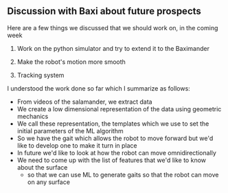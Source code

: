 ## Discussion with Baxi about future prospects

Here are a few things we discussed that we should work on, in the coming week

1. Work on the python simulator and try to extend it to the Baximander

2. Make the robot's motion more smooth

3. Tracking system

I understood the work done so far which I summarize as follows:

- From videos of the salamander, we extract data
- We create a low dimensional representation of the data using geometric mechanics
- We call these representation, the templates which we use to set the initial parameters of the ML algorithm
- So we have the gait which allows the robot to move forward but we'd like to develop one to make it turn in place
- In future we'd like to look at how the robot can move omnidirectionally
- We need to come up with the list of features that we'd like to know about the surface
	- so that we can use ML to generate gaits so that the robot can move on any surface
